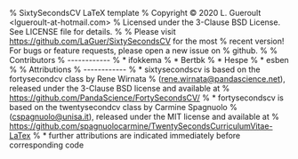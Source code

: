 % SixtySecondsCV LaTeX template
% Copyright © 2020 L. Gueroult <lgueroult-at-hotmail.com>
% Licensed under the 3-Clause BSD License. See LICENSE file for details.
%
% Please visit https://github.com/LaGuer/SixtySecondsCV for the most
% recent version! For bugs or feature requests, please open a new issue on
% github.
%
% Contributors
% ------------
% * ifokkema
% * Bertbk
% * Hespe
% * esben
%
% Attributions
% ------------
% * sixtysecondscv is based on the fortysecondcv class by Rene Wirnata
%   (rene.wirnata@pandascience.net), released under the 3-Clause BSD license and available at
%   https://github.com/PandaScience/FortySecondsCV/
% * fortysecondscv is based on the twentysecondcv class by Carmine Spagnuolo
%   (cspagnuolo@unisa.it), released under the MIT license and available at
%   https://github.com/spagnuolocarmine/TwentySecondsCurriculumVitae-LaTex
% * further attributions are indicated immediately before corresponding code
